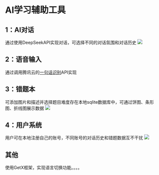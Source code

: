 # AI学习辅助工具

## 1：AI对话
通过使用DeepSeekAPI实现对话，可选择不同的对话氛围和对话历史
![](images/md/1.png)

## 2：语音输入
通过调用腾讯云的[一句话识别](https://cloud.tencent.com/document/product/1093/35646)API实现


## 3：错题本
可添加图片和描述并选择题目难度存在本地sqlite数据库中，可通过饼图、条形图、折线图展示数据
![](images/md/2.png)

## 4：用户系统
用户可在本地注册自己的账号，不同账号的对话历史和错题数据互不干扰
![](images/md/3.png)

## 其他
使用GetX框架，实现语言切换功能。。。。
